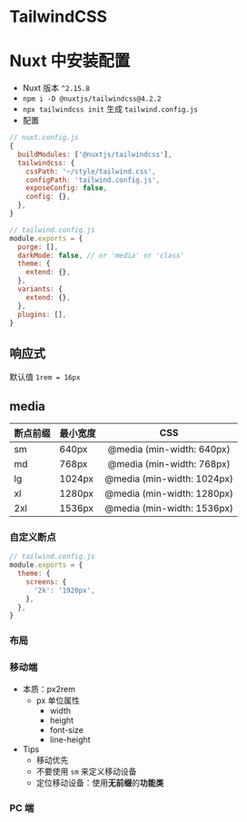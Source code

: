 # TailwindCSS

# Nuxt 中安装配置

- Nuxt 版本 `^2.15.8`
- `npm i -D @nuxtjs/tailwindcss@4.2.2`
- `npx tailwindcss init` 生成 `tailwind.config.js`
- 配置

```js
// nuxt.config.js
{
  buildModules: ['@nuxtjs/tailwindcss'],
  tailwindcss: {
    cssPath: '~/style/tailwind.css',
    configPath: 'tailwind.config.js',
    exposeConfig: false,
    config: {},
  },
}
```

```js
// tailwind.config.js
module.exports = {
  purge: [],
  darkMode: false, // or 'media' or 'class'
  theme: {
    extend: {},
  },
  variants: {
    extend: {},
  },
  plugins: [],
}
```

## 响应式

默认值 `1rem = 16px`

## media

| 断点前缀 | 最小宽度 |            CSS             |
| :------- | :------- | :------------------------: |
| sm       | 640px    | @media (min-width: 640px)  |
| md       | 768px    | @media (min-width: 768px)  |
| lg       | 1024px   | @media (min-width: 1024px) |
| xl       | 1280px   | @media (min-width: 1280px) |
| 2xl      | 1536px   | @media (min-width: 1536px) |

### 自定义断点

```js
// tailwind.config.js
module.exports = {
  theme: {
    screens: {
      '2k': '1920px',
    },
  },
}
```

### 布局

### 移动端

- 本质：px2rem
  - px 单位属性
    - width
    - height
    - font-size
    - line-height
- Tips
  - 移动优先
  - 不要使用 `sm` 来定义移动设备
  - 定位移动设备：使用**无前缀**的**功能类**

### PC 端

